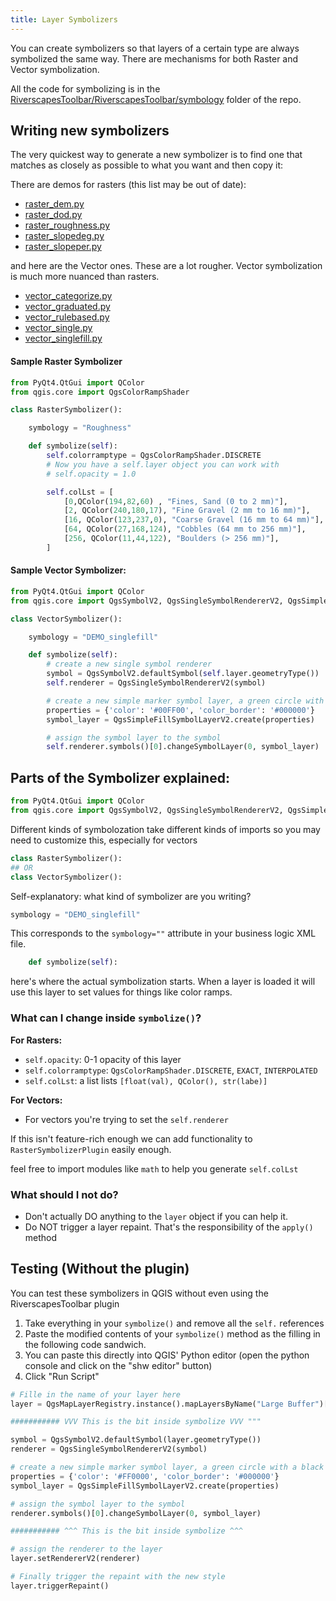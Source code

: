 ```yaml
---
title: Layer Symbolizers
---
```


You can create symbolizers so that layers of a certain type are always symbolized the same way. There are mechanisms for both Raster and Vector symbolization.

All the code for symbolizing is in the [RiverscapesToolbar/RiverscapesToolbar/symbology](https://github.com/Riverscapes/RiverscapesToolbar/tree/master/RiverscapesToolbar/symbology) folder of the repo.

## Writing new symbolizers

The very quickest way to generate a new symbolizer is to find one that matches as closely as possible to what you want and then copy it:

There are demos for rasters (this list may be out of date):

* [raster_dem.py](https://github.com/Riverscapes/RiverscapesToolbar/blob/master/RiverscapesToolbar/symbology/symbolizers/raster_dem.py)
* [raster_dod.py](https://github.com/Riverscapes/RiverscapesToolbar/blob/master/RiverscapesToolbar/symbology/symbolizers/raster_dod.py)
* [raster_roughness.py](https://github.com/Riverscapes/RiverscapesToolbar/blob/master/RiverscapesToolbar/symbology/symbolizers/raster_roughness.py)
* [raster_slopedeg.py](https://github.com/Riverscapes/RiverscapesToolbar/blob/master/RiverscapesToolbar/symbology/symbolizers/raster_slopedeg.py)
* [raster_slopeper.py](https://github.com/Riverscapes/RiverscapesToolbar/blob/master/RiverscapesToolbar/symbology/symbolizers/raster_slopeper.py)

and here are the Vector ones. These are a lot rougher. Vector symbolization is much more nuanced than rasters.

* [vector_categorize.py](https://github.com/Riverscapes/RiverscapesToolbar/blob/master/RiverscapesToolbar/symbology/symbolizers/vector_categorize.py)
* [vector_graduated.py](https://github.com/Riverscapes/RiverscapesToolbar/blob/master/RiverscapesToolbar/symbology/symbolizers/vector_graduated.py)
* [vector_rulebased.py](https://github.com/Riverscapes/RiverscapesToolbar/blob/master/RiverscapesToolbar/symbology/symbolizers/vector_rulebased.py)
* [vector_single.py](https://github.com/Riverscapes/RiverscapesToolbar/blob/master/RiverscapesToolbar/symbology/symbolizers/vector_single.py)
* [vector_singlefill.py](https://github.com/Riverscapes/RiverscapesToolbar/blob/master/RiverscapesToolbar/symbology/symbolizers/vector_singlefill.py)

#### Sample Raster Symbolizer

``` python
from PyQt4.QtGui import QColor
from qgis.core import QgsColorRampShader

class RasterSymbolizer():

    symbology = "Roughness"

    def symbolize(self):
        self.colorramptype = QgsColorRampShader.DISCRETE
        # Now you have a self.layer object you can work with
        # self.opacity = 1.0

        self.colLst = [
            [0,QColor(194,82,60) , "Fines, Sand (0 to 2 mm)"],
            [2, QColor(240,180,17), "Fine Gravel (2 mm to 16 mm)"],
            [16, QColor(123,237,0), "Coarse Gravel (16 mm to 64 mm)"],
            [64, QColor(27,168,124), "Cobbles (64 mm to 256 mm)"],
            [256, QColor(11,44,122), "Boulders (> 256 mm)"],
        ]
```

#### Sample Vector Symbolizer:

``` python
from PyQt4.QtGui import QColor
from qgis.core import QgsSymbolV2, QgsSingleSymbolRendererV2, QgsSimpleFillSymbolLayerV2

class VectorSymbolizer():

    symbology = "DEMO_singlefill"

    def symbolize(self):
        # create a new single symbol renderer
        symbol = QgsSymbolV2.defaultSymbol(self.layer.geometryType())
        self.renderer = QgsSingleSymbolRendererV2(symbol)

        # create a new simple marker symbol layer, a green circle with a black border
        properties = {'color': '#00FF00', 'color_border': '#000000'}
        symbol_layer = QgsSimpleFillSymbolLayerV2.create(properties)

        # assign the symbol layer to the symbol
        self.renderer.symbols()[0].changeSymbolLayer(0, symbol_layer)
```

## Parts of the Symbolizer explained:

```python
from PyQt4.QtGui import QColor
from qgis.core import QgsSymbolV2, QgsSingleSymbolRendererV2, QgsSimpleFillSymbolLayerV2
```

Different kinds of symbolozation take different kinds of imports so you may need to customize this, especially for vectors

```python
class RasterSymbolizer():
## OR
class VectorSymbolizer():
```

Self-explanatory: what kind of symbolizer are you writing?

```python
symbology = "DEMO_singlefill"
```

This corresponds to the `symbology=""` attribute in your business logic XML file.

```python
    def symbolize(self):
```

here's where the actual symbolization starts. When a layer is loaded it will use this layer to set values for things like color ramps.

### What can I change inside `symbolize()`?

**For Rasters:**

* `self.opacity`: 0-1 opacity of this layer
* `self.colorramptype`:  `QgsColorRampShader.DISCRETE`, `EXACT`, `INTERPOLATED` 
* `self.colLst`: a list lists `[float(val), QColor(), str(labe)]`

**For Vectors:**

* For vectors you're trying to set the `self.renderer`

If this isn't feature-rich enough we can add functionality to `RasterSymbolizerPlugin` easily enough.

feel free to import modules like `math` to help you generate `self.colLst`

### What should I not do?

* Don't actually DO anything to the `layer` object if you can help it.
* Do NOT trigger a layer repaint. That's the responsibility of the `apply()` method

## Testing (Without the plugin)

You can test these symbolizers in QGIS without even using the RiverscapesToolbar plugin

1. Take everything in your `symbolize()` and remove all the `self.` references
2. Paste the modified contents of your `symbolize()` method as the filling in the following code sandwich.
3. You can paste this directly into QGIS' Python editor (open the python console and click on the "shw editor" button)
4. Click "Run Script"

``` python
# Fille in the name of your layer here
layer = QgsMapLayerRegistry.instance().mapLayersByName("Large Buffer")[0]

########### VVV This is the bit inside symbolize VVV """

symbol = QgsSymbolV2.defaultSymbol(layer.geometryType())
renderer = QgsSingleSymbolRendererV2(symbol)

# create a new simple marker symbol layer, a green circle with a black border
properties = {'color': '#FF0000', 'color_border': '#000000'}
symbol_layer = QgsSimpleFillSymbolLayerV2.create(properties)

# assign the symbol layer to the symbol
renderer.symbols()[0].changeSymbolLayer(0, symbol_layer)

########### ^^^ This is the bit inside symbolize ^^^

# assign the renderer to the layer
layer.setRendererV2(renderer)

# Finally trigger the repaint with the new style
layer.triggerRepaint()
```